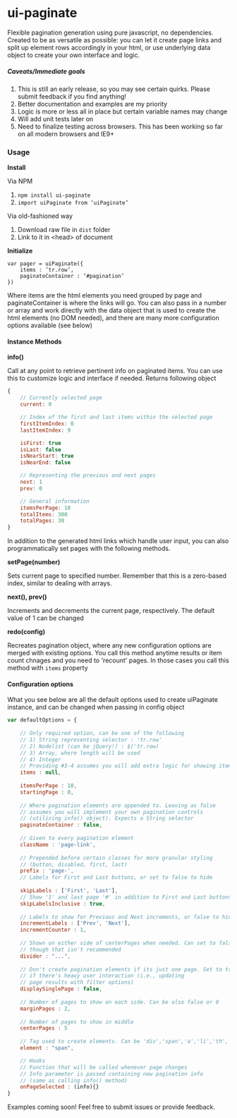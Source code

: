 # ui-paginate

Flexible pagination generation using pure javascript, no dependencies. Created to be as versatile as possible: you can let it create page links and split up element rows accordingly in your html, or use underlying data object to create your own interface and logic.

##### Caveats/Immediate goals
1. This is still an early release, so you may see certain quirks. Please submit feedback if you find anything!
2. Better documentation and examples are my priority
3. Logic is more or less all in place but certain variable names may change
3. Will add unit tests later on
4. Need to finalize testing across browsers. This has been working so far on all modern browsers and IE9+

### Usage

**Install**

Via NPM

1. `npm install ui-paginate`
2. `import uiPaginate from ‘uiPaginate’`

Via old-fashioned way

1. Download raw file in `dist` folder
2. Link to it in \<head> of document


**Initialize**

````
var pager = uiPaginate({
	items : ’tr.row’,
	paginateContainer : ‘#pagination’
})
````

Where items are the html elements you need grouped by page and paginateContainer is where the links will go. You can also pass in a number or array and work directly with the data object that is used to create the html elements (no DOM needed), and there are many more configuration options available (see below)

#### Instance Methods

**info()**

Call at any point to retrieve pertinent info on paginated items. You can use this to customize logic and interface if needed. Returns following object

````javascript
{
	// Currently selected page
 	current: 0

	// Index of the first and last items within the selected page
 	firstItemIndex: 0
	lastItemIndex: 9

 	isFirst: true
 	isLast: false
 	isNearStart: true
 	isNearEnd: false

	// Representing the previous and next pages
 	next: 1
 	prev: 0

	// General information
 	itemsPerPage: 10
  	totalItems: 300
 	totalPages: 30
}
````

In addition to the generated html links which handle user input, you can also programmatically set pages with the following methods.

**setPage(number)**

Sets current page to specified number. Remember that this is a zero-based index, similar to dealing with arrays.

**next(), prev()**

Increments and decrements the current page, respectively. The default value of 1 can be changed

**redo(config)**

Recreates pagination object, where any new configuration options are merged with existing options. You call this method anytime results or item count chnages and you need to 'recount' pages. In those cases you call this method with `items` property

#### Configuration options

What you see below are all the default options used to create uiPaginate instance, and can be changed when passing in config object 

````javascript
var defaultOptions = {
  
	// Only required option, can be one of the following
    // 1) String representing selector : 'tr.row'
    // 2) Nodelist (can be jQuery!) : $('tr.row)
    // 3) Array, where length will be used
    // 4) Integer
    // Providing #3-4 assumes you will add extra logic for showing items
 	items : null,
    
	itemsPerPage : 10,
 	startingPage : 0,
 	
    // Where pagination elements are appended to. Leaving as false
    // assumes you will implement your own pagination controls
    // (utilizing info() object). Expects a String selector
	paginateContainer : false,
	
    // Given to every pagination element
 	className : 'page-link',
	
    // Prepended before certain classes for more granular styling
    // (button, disabled, first, last)
    prefix : 'page-',
    // Labels for First and Last buttons, or set to false to hide
	
    skipLabels : ['First', 'Last'],
 	// Show '1' and last page '#' in addition to First and Last buttons
    skipLabelsInclusive : true,
	
    // Labels to show for Previous and Next increments, or false to hide
    incrementLabels : ['Prev', 'Next'],
	incrementCounter : 1,
	
    // Shown on either side of centerPages when needed. Can set to false to hide,
    // though that isn't recommended
	divider : "...",
    
    // Don't create pagination elements if its just one page. Set to true
    // if there's heavy user interaction (i.e., updating
    // page results with filter options)
	displaySinglePage : false,
	
    // Number of pages to show on each side. Can be also false or 0
    marginPages : 2,
	
    // Number of pages to show in middle
    centerPages : 5
	
    // Tag used to create elements. Can be 'div','span','a','li','th', or 'td'
    element : "span",

    // Hooks
  	// Function that will be called whenever page changes
    // Info parameter is passed containing new pagination info
    // (same as calling info() method)
	onPageSelected : (info){}
}
````

Examples coming soon! Feel free to submit issues or provide feedback.
